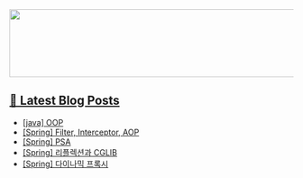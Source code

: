 <a href="https://github.com/devxb/gitanimals">
<img
  src="https://render.gitanimals.org/lines/hyunjong-96"
  width="600"
  height="120"
/>

## 📕 Latest Blog Posts

</a><ul><li><a href='https://hyunjong96.tistory.com/34' target='_blank'>[java] OOP</a></li><li><a href='https://hyunjong96.tistory.com/33' target='_blank'>[Spring] Filter, Interceptor, AOP</a></li><li><a href='https://hyunjong96.tistory.com/32' target='_blank'>[Spring] PSA</a></li><li><a href='https://hyunjong96.tistory.com/31' target='_blank'>[Spring] 리플렉션과 CGLIB</a></li><li><a href='https://hyunjong96.tistory.com/30' target='_blank'>[Spring] 다이나믹 프록시</a></li></ul>